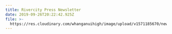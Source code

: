 ```yaml
---
title: Rivercity Press Newsletter
date: 2019-09-26T20:22:42.925Z
file: >-
  https://res.cloudinary.com/whanganuihigh/image/upload/v1571185670/newsletters/SEPTEMBER_2019_rivercity_press_web.ai
---
```


